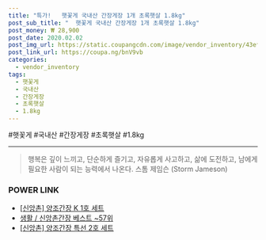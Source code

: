 ```yaml
--- 
title: "특가!   햇꽃게 국내산 간장게장 1개 초록햇살 1.8kg" 
post_sub_title: "  햇꽃게 국내산 간장게장 1개 초록햇살 1.8kg" 
post_money: ₩ 28,900 
post_date: 2020.02.02 
post_img_url: https://static.coupangcdn.com/image/vendor_inventory/43ef/b3ecbd7a92ef3f8040e5ed3a3552b3ef165e200c539a1fd2af0376b37298.jpg 
post_link_url: https://coupa.ng/bnV9vb 
categories: 
  - vendor_inventory 
tags: 
  - 햇꽃게 
  - 국내산 
  - 간장게장 
  - 초록햇살 
  - 1.8kg 
--- 
```

  #햇꽃게 #국내산 #간장게장 #초록햇살 #1.8kg 
<hr> 

> 행복은 깊이 느끼고, 단순하게 즐기고, 자유롭게 사고하고, 삶에 도전하고, 남에게 필요한 사람이 되는 능력에서 나온다. 스톰 제임슨 (Storm Jameson) 


### POWER LINK

* <a href="https://blog.naver.com/fasyy4321/221777091025" target="_blank">[신앙촌] 양조간장 K 1호 세트</a>
* <a href="https://blog.naver.com/santokki14/221776775997" target="_blank">생활 / 신앙촌간장 베스트 ~57위</a>
* <a href="https://blog.naver.com/sakai111/221776823881" target="_blank">[신앙촌] 양조간장 특선 2호 세트</a>
